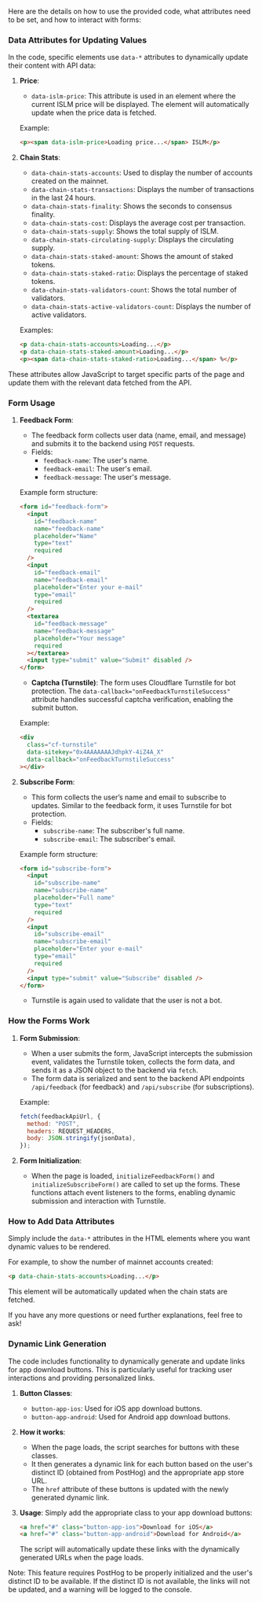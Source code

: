 Here are the details on how to use the provided code, what attributes need to be set, and how to interact with forms:

### Data Attributes for Updating Values

In the code, specific elements use `data-*` attributes to dynamically update their content with API data:

1. **Price**:

   - `data-islm-price`: This attribute is used in an element where the current ISLM price will be displayed. The element will automatically update when the price data is fetched.

   Example:

   ```html
   <p><span data-islm-price>Loading price...</span> ISLM</p>
   ```

2. **Chain Stats**:

   - `data-chain-stats-accounts`: Used to display the number of accounts created on the mainnet.
   - `data-chain-stats-transactions`: Displays the number of transactions in the last 24 hours.
   - `data-chain-stats-finality`: Shows the seconds to consensus finality.
   - `data-chain-stats-cost`: Displays the average cost per transaction.
   - `data-chain-stats-supply`: Shows the total supply of ISLM.
   - `data-chain-stats-circulating-supply`: Displays the circulating supply.
   - `data-chain-stats-staked-amount`: Shows the amount of staked tokens.
   - `data-chain-stats-staked-ratio`: Displays the percentage of staked tokens.
   - `data-chain-stats-validators-count`: Shows the total number of validators.
   - `data-chain-stats-active-validators-count`: Displays the number of active validators.

   Examples:

   ```html
   <p data-chain-stats-accounts>Loading...</p>
   <p data-chain-stats-staked-amount>Loading...</p>
   <p><span data-chain-stats-staked-ratio>Loading...</span> %</p>
   ```

These attributes allow JavaScript to target specific parts of the page and update them with the relevant data fetched from the API.

### Form Usage

1. **Feedback Form**:

   - The feedback form collects user data (name, email, and message) and submits it to the backend using `POST` requests.
   - Fields:
     - `feedback-name`: The user's name.
     - `feedback-email`: The user's email.
     - `feedback-message`: The user's message.

   Example form structure:

   ```html
   <form id="feedback-form">
     <input
       id="feedback-name"
       name="feedback-name"
       placeholder="Name"
       type="text"
       required
     />
     <input
       id="feedback-email"
       name="feedback-email"
       placeholder="Enter your e-mail"
       type="email"
       required
     />
     <textarea
       id="feedback-message"
       name="feedback-message"
       placeholder="Your message"
       required
     ></textarea>
     <input type="submit" value="Submit" disabled />
   </form>
   ```

   - **Captcha (Turnstile)**: The form uses Cloudflare Turnstile for bot protection. The `data-callback="onFeedbackTurnstileSuccess"` attribute handles successful captcha verification, enabling the submit button.

   Example:

   ```html
   <div
     class="cf-turnstile"
     data-sitekey="0x4AAAAAAAJdhpkY-4iZ4A_X"
     data-callback="onFeedbackTurnstileSuccess"
   ></div>
   ```

2. **Subscribe Form**:

   - This form collects the user’s name and email to subscribe to updates. Similar to the feedback form, it uses Turnstile for bot protection.
   - Fields:
     - `subscribe-name`: The subscriber's full name.
     - `subscribe-email`: The subscriber's email.

   Example form structure:

   ```html
   <form id="subscribe-form">
     <input
       id="subscribe-name"
       name="subscribe-name"
       placeholder="Full name"
       type="text"
       required
     />
     <input
       id="subscribe-email"
       name="subscribe-email"
       placeholder="Enter your e-mail"
       type="email"
       required
     />
     <input type="submit" value="Subscribe" disabled />
   </form>
   ```

   - Turnstile is again used to validate that the user is not a bot.

### How the Forms Work

1. **Form Submission**:

   - When a user submits the form, JavaScript intercepts the submission event, validates the Turnstile token, collects the form data, and sends it as a JSON object to the backend via `fetch`.
   - The form data is serialized and sent to the backend API endpoints `/api/feedback` (for feedback) and `/api/subscribe` (for subscriptions).

   Example:

   ```javascript
   fetch(feedbackApiUrl, {
     method: "POST",
     headers: REQUEST_HEADERS,
     body: JSON.stringify(jsonData),
   });
   ```

2. **Form Initialization**:
   - When the page is loaded, `initializeFeedbackForm()` and `initializeSubscribeForm()` are called to set up the forms. These functions attach event listeners to the forms, enabling dynamic submission and interaction with Turnstile.

### How to Add Data Attributes

Simply include the `data-*` attributes in the HTML elements where you want dynamic values to be rendered.

For example, to show the number of mainnet accounts created:

```html
<p data-chain-stats-accounts>Loading...</p>
```

This element will be automatically updated when the chain stats are fetched.

If you have any more questions or need further explanations, feel free to ask!

### Dynamic Link Generation

The code includes functionality to dynamically generate and update links for app download buttons. This is particularly useful for tracking user interactions and providing personalized links.

1. **Button Classes**:

   - `button-app-ios`: Used for iOS app download buttons.
   - `button-app-android`: Used for Android app download buttons.

2. **How it works**:

   - When the page loads, the script searches for buttons with these classes.
   - It then generates a dynamic link for each button based on the user's distinct ID (obtained from PostHog) and the appropriate app store URL.
   - The `href` attribute of these buttons is updated with the newly generated dynamic link.

3. **Usage**:
   Simply add the appropriate class to your app download buttons:

   ```html
   <a href="#" class="button-app-ios">Download for iOS</a>
   <a href="#" class="button-app-android">Download for Android</a>
   ```

   The script will automatically update these links with the dynamically generated URLs when the page loads.

Note: This feature requires PostHog to be properly initialized and the user's distinct ID to be available. If the distinct ID is not available, the links will not be updated, and a warning will be logged to the console.
